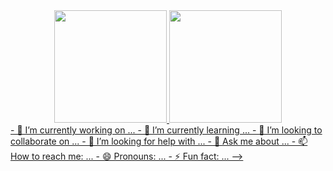 <div align="center">
  <a href="https://github.com/fongarodev">
  <img height="180em" src="https://github-readme-stats.vercel.app/api?username=fongarodev&show_icons=true&theme=dracula&include_all_commits=true&count_private=true"/>
  <img height="180em" src="https://github-readme-stats.vercel.app/api/top-langs/?username=fongarodev&layout=compact&langs_count=7&theme=dracula"/>
</div>
- 🔭 I’m currently working on ...
- 🌱 I’m currently learning ...
- 👯 I’m looking to collaborate on ...
- 🤔 I’m looking for help with ...
- 💬 Ask me about ...
- 📫 How to reach me: ...
- 😄 Pronouns: ...
- ⚡ Fun fact: ...
-->
